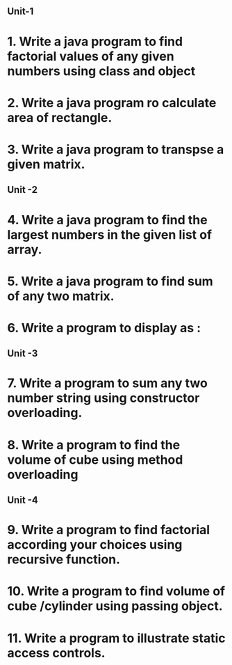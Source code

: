 ## Unit-1
# 1. Write a java program to find factorial values of any given numbers using class and object 
# 2. Write a java program ro calculate area of rectangle. 
# 3. Write a java program to transpse a given matrix. 
## Unit -2 
# 4. Write a java program to find the largest numbers in the given list of array. 
# 5. Write a java program to find sum of any two matrix. 
# 6. Write a program to display as : 
<!-- 1
1 2
1 2 3   
1 2 3 4 -->
## Unit -3 
# 7. Write a program to sum any two number string using constructor overloading. 
# 8. Write a program to find the volume of cube using method overloading 

## Unit -4 
# 9. Write a program to find factorial according your choices using recursive function.
# 10.  Write a program to find volume of cube /cylinder using passing object.
# 11.  Write a program to illustrate static access controls.